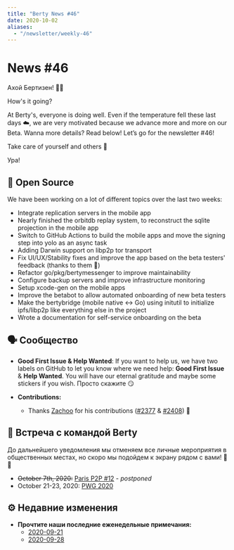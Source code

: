 ```yaml
---
title: "Berty News #46"
date: 2020-10-02
aliases:
  - "/newsletter/weekly-46"
---
```



# News #46

Ахой Бертизен! 🏴‍☠️

How's it going?

At Berty's, everyone is doing well. Even if the temperature fell these last days ☁️, we are very motivated because we advance more and more on our Beta. Wanna more details? Read below! Let’s go for the newsletter #46!

Take care of yourself and others 🧡

Ура!

## 🚀 Open Source

We have been working on a lot of different topics over the last two weeks:
* Integrate replication servers in the mobile app
* Nearly finished the orbitdb replay system, to reconstruct the sqlite projection in the mobile app
* Switch to GitHub Actions to build the mobile apps and move the signing step into yolo as an async task
* Adding Darwin support on libp2p tor transport
* Fix UI/UX/Stability fixes and improve the app based on the beta testers' feedback (thanks to them 🙏)
* Refactor go/pkg/bertymessenger to improve maintainability
* Configure backup servers and improve infrastructure monitoring
* Setup xcode-gen on the mobile apps
* Improve the betabot to allow automated onboarding of new beta testers
* Make the bertybridge (mobile native <-> Go) using initutil to initialize ipfs/libp2p like everything else in the project
* Wrote a documentation for self-service onboarding on the beta

## 🗣️ Сообщество

* **Good First Issue & Help Wanted**: If you want to help us, we have two labels on GitHub to let you know where we need help: **Good First Issue** & **Help Wanted**. You will have our eternal gratitude and maybe some stickers if you wish. Просто скажите 😏

* **Contributions:**
    * Thanks [Zachoo](https://github.com/zachoooo) for his contributions ([#2377](https://github.com/berty/berty/pull/2377) & [#2408](https://github.com/berty/berty/pull/2408)) 🙏

## 🎉 Встреча с командой Berty

До дальнейшего уведомления мы отменяем все личные мероприятия в общественных местах, но скоро мы подойдем к экрану рядом с вами! 🚧🚧

* ~~October 7th, 2020:~~ [Paris P2P #12](https://p2p.paris/en/event/monthly-12/) - *postponed*
* October 21-23, 2020: [PWG 2020](https://www.planetiers.com/worldgathering/)

## ⚙️ Недавние изменения

* **Прочтите наши последние еженедельные примечания:**
    * [2020-09-21](https://github.com/berty/community/blob/master/meeting-notes/2020/Q3/2020-09-21--staff-team-weekly-sync.md)
    * [2020-09-28](https://github.com/berty/community/blob/master/meeting-notes/2020/Q3/2020-09-28--staff-team-weekly-sync.md)

